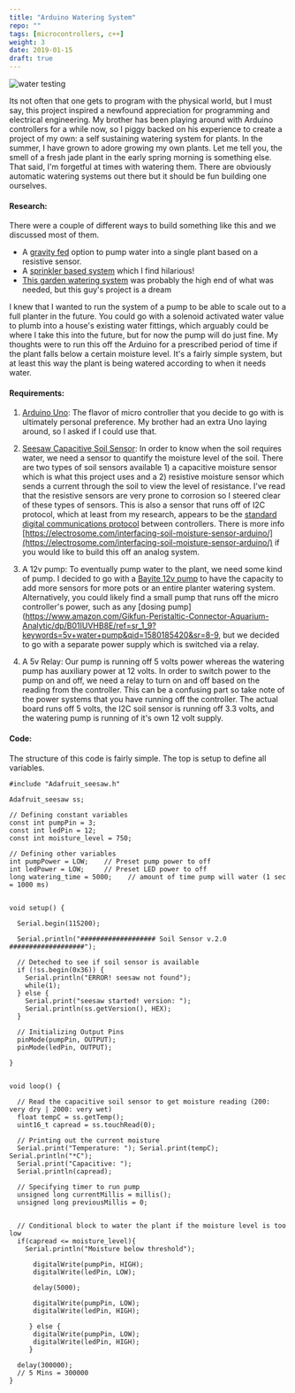 ```yaml
---
title: "Arduino Watering System"
repo: ""
tags: [microcontrollers, c++]
weight: 3
date: 2019-01-15
draft: true
---
```


![water testing](/images/project_images/arduino_project/full_build.jpg)

Its not often that one gets to program with the physical world, but I must say, this project inspired a newfound appreciation for programming and electrical engineering. My brother has been playing around with Arduino controllers for a while now, so I piggy backed on his experience to create a project of my own: a self sustaining watering system for plants. In the summer, I have grown to adore growing my own plants. Let me tell you, the smell of a fresh jade plant in the early spring morning is something else. That said, I'm forgetful at times with watering them. There are obviously automatic watering systems out there but it should be fun building one ourselves. 

#### Research: 

There were a couple of different ways to build something like this and we discussed most of them. 

- A [gravity fed](https://circuitdigest.com/microcontroller-projects/arduino-automatic-plant-watering-system) option to pump water into a single plant based on a resistive sensor. 
- A [sprinkler based system](https://www.instructables.com/id/Arduino-Automatic-Watering-System-For-Plants/) which I find hilarious! 
- [This garden watering system](https://www.youtube.com/watch?v=O_Q1WKCtWiA) was probably the high end of what was needed, but this guy's project is a dream


I knew that I wanted to run the system of a pump to be able to scale out to a full planter in the future. You could go with a solenoid activated water value to plumb into a house's existing water fittings, which arguably could be where I take this into the future, but for now the pump will do just fine. My thoughts were to run this off the Arduino for a prescribed period of time if the plant falls below a certain moisture level. It's a fairly simple system, but at least this way the plant is being watered according to when it needs water. 

#### Requirements: 

1. [Arduino Uno](https://store.arduino.cc/usa/arduino-uno-rev3): The flavor of micro controller that you decide to go with is ultimately personal preference. My brother had an extra Uno laying around, so I asked if I could use that. 

2. [Seesaw Capacitive Soil Sensor](https://learn.adafruit.com/adafruit-stemma-soil-sensor-i2c-capacitive-moisture-sensor/python-circuitpython-test): In order to know when the soil requires water, we need a sensor to quantify the moisture level of the soil. There are two types of soil sensors available 1) a capacitive moisture sensor which is what this project uses and a 2) resistive moisture sensor which sends a current through the soil to view the level of resistance. I've read that the resistive sensors are very prone to corrosion so I steered clear of these types of sensors. This is also a sensor that runs off of I2C protocol, which at least from my research, appears to be the [standard digital communications protocol](https://dronebotworkshop.com/i2c-arduino-arduino/) between controllers. There is more info [https://electrosome.com/interfacing-soil-moisture-sensor-arduino/](https://electrosome.com/interfacing-soil-moisture-sensor-arduino/) if you would like to build this off an analog system. 

3. A 12v pump: To eventually pump water to the plant, we need some kind of pump. I decided to go with a [Bayite 12v pump](https://www.amazon.com/gp/product/B074MZYS37/ref=ppx_yo_dt_b_asin_title_o07_s00?ie=UTF8&psc=1) to have the capacity to add more sensors for more pots or an entire planter watering system. Alternatively, you could likely find a small pump that runs off the micro controller's power, such as any [dosing pump](https://www.amazon.com/Gikfun-Peristaltic-Connector-Aquarium-Analytic/dp/B01IUVHB8E/ref=sr_1_9?keywords=5v+water+pump&qid=1580185420&sr=8-9, but we decided to go with a separate power supply which is switched via a relay.

4. A 5v Relay: Our pump is running off 5 volts power whereas the watering pump has auxiliary power at 12 volts. In order to switch power to the pump on and off, we need a relay to turn on and off based on the reading from the controller. This can be a confusing part so take note of the power systems that you have running off the controller. The actual board runs off 5 volts, the I2C soil sensor is running off 3.3 volts, and the watering pump is running of it's own 12 volt supply. 

#### Code:

The structure of this code is fairly simple. The top is setup to define all variables. 


```
#include "Adafruit_seesaw.h"

Adafruit_seesaw ss;

// Defining constant variables
const int pumpPin = 3;
const int ledPin = 12; 
const int moisture_level = 750; 

// Defining other variables
int pumpPower = LOW;    // Preset pump power to off
int ledPower = LOW;     // Preset LED power to off
long watering_time = 5000;    // amount of time pump will water (1 sec = 1000 ms)


void setup() {

  Serial.begin(115200);

  Serial.println("################### Soil Sensor v.2.0 ###################");

  // Deteched to see if soil sensor is available
  if (!ss.begin(0x36)) {
    Serial.println("ERROR! seesaw not found");
    while(1);
  } else {
    Serial.print("seesaw started! version: ");
    Serial.println(ss.getVersion(), HEX);
  }

  // Initializing Output Pins
  pinMode(pumpPin, OUTPUT);
  pinMode(ledPin, OUTPUT);

}


void loop() {

  // Read the capacitive soil sensor to get moisture reading (200: very dry | 2000: very wet)
  float tempC = ss.getTemp();
  uint16_t capread = ss.touchRead(0);

  // Printing out the current moisture
  Serial.print("Temperature: "); Serial.print(tempC); Serial.println("*C");
  Serial.print("Capacitive: "); 
  Serial.println(capread);

  // Specifying timer to run pump
  unsigned long currentMillis = millis(); 
  unsigned long previousMillis = 0; 


  // Conditional block to water the plant if the moisture level is too low
  if(capread <= moisture_level){
    Serial.println("Moisture below threshold");
    
      digitalWrite(pumpPin, HIGH);
      digitalWrite(ledPin, LOW);

      delay(5000);

      digitalWrite(pumpPin, LOW);
      digitalWrite(ledPin, HIGH);

     } else {
      digitalWrite(pumpPin, LOW);
      digitalWrite(ledPin, HIGH);
     }
 
  delay(300000); 
  // 5 Mins = 300000
}
```





